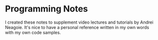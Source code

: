 # Programming Notes

I created these notes to supplement video lectures and tutorials by Andrei Neagoie. It's nice to have a personal reference written in my own words with my own code samples. 



